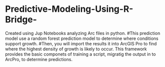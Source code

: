 # Predictive-Modeling-Using-R-Bridge-
Created using Jup Notebooks analyzing Arc files in python.
#This prediction model use a random forest prediction model to determine where conditions support growth. 
#Then, you will import the results it into ArcGIS Pro to find where the highest density of growth is likely to occur.
This framework provides the basic componets of training a script, migratig the output in to ArcPro, to determine predictions.
